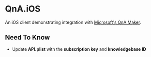 # QnA.iOS

An iOS client demonstrating integration with [Microsoft's QnA Maker](http://qnamaker.ai).

## Need To Know
* Update __API.plist__ with the __subscription key__ and __knowledgebase ID__
